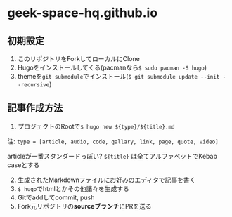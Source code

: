 # geek-space-hq.github.io

## 初期設定

1. このリポジトリをForkしてローカルにClone
2. Hugoをインストールしてくる(pacmanなら`$ sudo pacman -S hugo`)
3. themeを`git submodule`でインストール(`$ git submodule update --init --recursive`)

## 記事作成方法

1. プロジェクトのRootで`$ hugo new ${type}/${title}.md`

注: `type = [article, audio, code, gallary, link, page, quote, video]`

articleが一番スタンダードっぽい?
`${title}` は全てアルファベットでKebab caseとする

2. 生成されたMarkdownファイルにお好みのエディタで記事を書く
3. `$ hugo`でhtmlとかその他諸々を生成する
4. Gitでaddしてcommit, push
5. Fork元リポジトリの**sourceブランチ**にPRを送る
